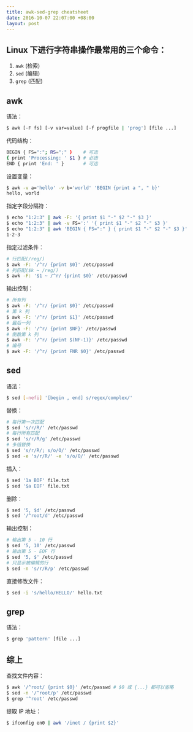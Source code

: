 ```yaml
---
title: awk-sed-grep cheatsheet
date: 2016-10-07 22:07:00 +08:00
layout: post
---
```


## Linux 下进行字符串操作最常用的三个命令：

1. `awk` (检索)
2. `sed` (编辑)
3. `grep` (匹配)

## awk

语法：

``` bash
$ awk [-F fs] [-v var=value] [-f progfile | 'prog'] [file ...]
```

代码结构：

``` bash
BEGIN { FS=":"; RS=";" }    # 可选
{ print 'Processing: ' $1 } # 必选
END { print 'End: ' }       # 可选
```

设置变量：

``` bash
$ awk -v a='hello' -v b='world' 'BEGIN {print a ", " b}'
hello, world
```

指定字段分隔符：

``` bash
$ echo "1:2:3" | awk -F: '{ print $1 "-" $2 "-" $3 }'
$ echo "1:2:3" | awk -v FS=':' '{ print $1 "-" $2 "-" $3 }'
$ echo "1:2:3" | awk 'BEGIN { FS=":" } { print $1 "-" $2 "-" $3 }'
1-2-3
```

指定过滤条件：

``` bash
# 行匹配(/reg/)
$ awk -F: '/^r/ {print $0}' /etc/passwd
# 列匹配($k ~ /reg/)
$ awk -F: '$1 ~ /^r/ {print $0}' /etc/passwd
```

输出控制：

``` bash
# 所有列
$ awk -F: '/^r/ {print $0}' /etc/passwd
# 第 k 列
$ awk -F: '/^r/ {print $1}' /etc/passwd
# 最后一列
$ awk -F: '/^r/ {print $NF}' /etc/passwd
# 倒数第 k 列
$ awk -F: '/^r/ {print $(NF-1)}' /etc/passwd
# 编号
$ awk -F: '/^r/ {print FNR $0}' /etc/passwd
```

## sed

语法：

``` bash
$ sed [-nefi] '[begin , end] s/regex/complex/'
```

替换：

``` bash
# 每行第一次匹配
$ sed 's/r/R/' /etc/passwd
# 每行所有匹配
$ sed 's/r/R/g' /etc/passwd
# 多组替换
$ sed 's/r/R/; s/o/O/' /etc/passwd
$ sed -e 's/r/R/' -e 's/o/O/' /etc/passwd
```

插入：

``` bash
$ sed '1a BOF' file.txt
$ sed '$a EOF' file.txt
```

删除：

``` bash
$ sed '5, $d' /etc/passwd
$ sed '/^root/d' /etc/passwd
```

输出控制：

``` bash
# 输出第 5 - 10 行
$ sed '5, 10' /etc/passwd
# 输出第 5 - EOF 行
$ sed '5, $' /etc/passwd
# 只显示被编辑的行
$ sed -n 's/r/R/p' /etc/passwd
```

 直接修改文件：
 
``` bash
$ sed -i 's/hello/HELLO/' hello.txt
```

## grep

语法：

``` bash
$ grep 'pattern' [file ...]
```

## 综上

查找文件内容：

``` bash
$ awk '/^root/ {print $0}' /etc/passwd # $0 或 {...} 都可以省略
$ sed -n '/^root/p' /etc/passwd
$ grep '^root' /etc/passwd
```

提取 IP 地址：

``` bash
$ ifconfig en0 | awk '/inet / {print $2}'
```